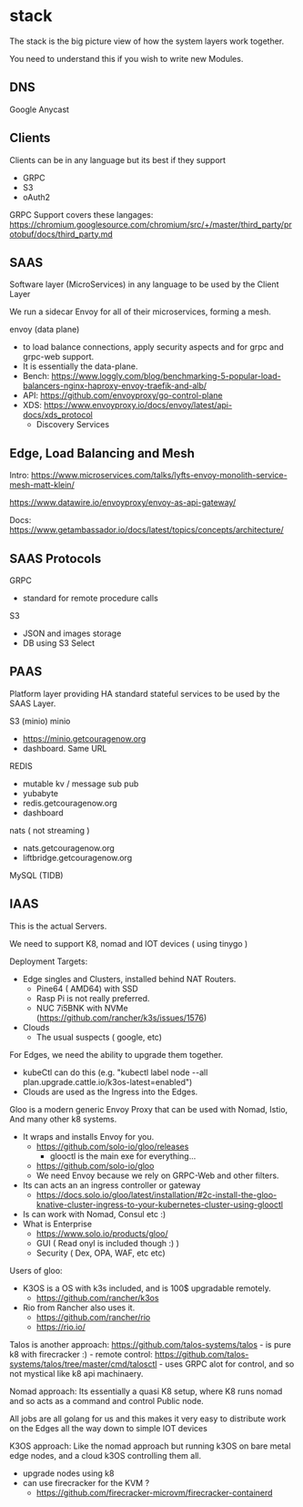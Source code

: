 # stack

The stack is the big picture view of how the system layers work together.

You need to understand this if you wish to write new Modules.



## DNS

Google Anycast

## Clients

Clients can be in any language but its best if they support

- GRPC
- S3
- oAuth2

GRPC Support covers these langages: https://chromium.googlesource.com/chromium/src/+/master/third_party/protobuf/docs/third_party.md

## SAAS

Software layer (MicroServices) in any language to be used by the Client Layer

We run a sidecar Envoy for all of their microservices, forming a mesh.

envoy (data plane)
- to load balance connections, apply security aspects and for grpc and grpc-web support.
- It is essentially the data-plane.
- Bench: https://www.loggly.com/blog/benchmarking-5-popular-load-balancers-nginx-haproxy-envoy-traefik-and-alb/
- API: https://github.com/envoyproxy/go-control-plane
- XDS: https://www.envoyproxy.io/docs/envoy/latest/api-docs/xds_protocol
	- Discovery Services

## Edge, Load Balancing and Mesh

Intro: https://www.microservices.com/talks/lyfts-envoy-monolith-service-mesh-matt-klein/

https://www.datawire.io/envoyproxy/envoy-as-api-gateway/

Docs: https://www.getambassador.io/docs/latest/topics/concepts/architecture/





## SAAS Protocols

GRPC
- standard for remote procedure calls

S3
- JSON and images storage
- DB using S3 Select

## PAAS

Platform layer providing HA standard stateful services to be used by the SAAS Layer.

S3 (minio)
minio
- https://minio.getcouragenow.org
- dashboard. Same URL

REDIS
- mutable kv / message sub pub
- yubabyte
- redis.getcouragenow.org
- dashboard

nats ( not streaming )
- nats.getcouragenow.org
- liftbridge.getcouragenow.org

MySQL (TIDB)


## IAAS

This is the actual Servers.

We need to support K8, nomad and IOT devices ( using tinygo )

Deployment Targets:
- Edge singles and Clusters, installed behind NAT Routers.
	- Pine64 ( AMD64) with SSD
	- Rasp Pi is not really preferred.
	- NUC 7i5BNK with NVMe (https://github.com/rancher/k3s/issues/1576)
- Clouds
	- The usual suspects ( google, etc)

For Edges, we need the ability to upgrade them together.
- kubeCtl can do this (e.g. "kubectl label node --all plan.upgrade.cattle.io/k3os-latest=enabled")
- Clouds are used as the Ingress into the Edges.

Gloo is a modern generic Envoy Proxy that can be used with Nomad, Istio, And many other k8 systems.
- It wraps and installs Envoy for you.
	- https://github.com/solo-io/gloo/releases
		- glooctl is the main exe for everything...
	- https://github.com/solo-io/gloo
	- We need Envoy because we rely on GRPC-Web and other filters.
- Its can acts an an ingress controller or gateway
	- https://docs.solo.io/gloo/latest/installation/#2c-install-the-gloo-knative-cluster-ingress-to-your-kubernetes-cluster-using-glooctl
- Is can work with Nomad, Consul etc :)
- What is Enterprise
	- https://www.solo.io/products/gloo/
	- GUI ( Read onyl is included though :) )
	- Security ( Dex, OPA, WAF, etc etc)

Users of gloo:

- K3OS is a OS with k3s included, and is 100$ upgradable remotely.
	- https://github.com/rancher/k3os
- Rio from Rancher also uses it.
	- https://github.com/rancher/rio
	- https://rio.io/


Talos is another approach: https://github.com/talos-systems/talos
	- is pure k8 with firecracker :)
	- remote control: https://github.com/talos-systems/talos/tree/master/cmd/talosctl
	- uses GRPC alot for control, and so not mystical like k8 api machinaery.


Nomad approach:
Its essentially a quasi K8 setup, where K8 runs nomad and so acts as a command and control Public node.

All jobs are all golang for us and this makes it very easy to distribute work on the Edges all the way down to simple IOT devices

K3OS approach:
Like the nomad approach but running k3OS on bare metal edge nodes, and a cloud k3OS controlling them all.
- upgrade nodes using k8
- can use firecracker for the KVM ?
	- https://github.com/firecracker-microvm/firecracker-containerd



